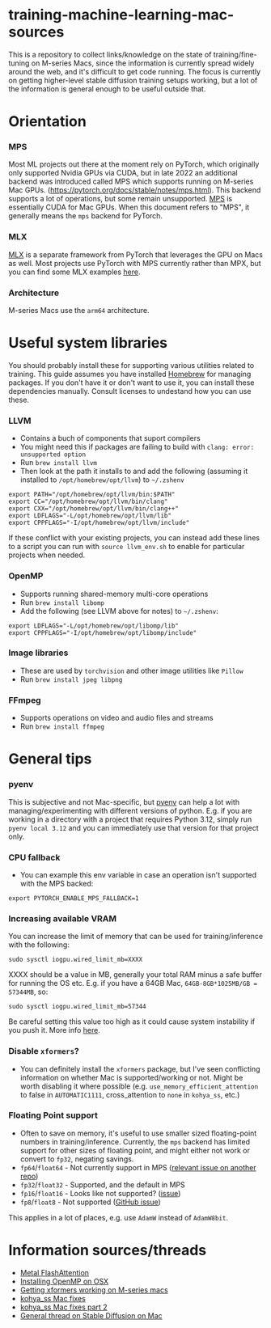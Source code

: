 # training-machine-learning-mac-sources
This is a repository to collect links/knowledge on the state of training/fine-tuning on M-series Macs, since the information is currently spread widely around the web, and it's difficult to get code running. The focus is currently on getting higher-level stable diffusion training setups working, but a lot of the information is general enough to be useful outside that.

# Orientation

### MPS
Most ML projects out there at the moment rely on PyTorch, which originally only supported Nvidia GPUs via CUDA, but in late 2022 an additional backend was introduced called MPS which supports running on M-series Mac GPUs. (https://pytorch.org/docs/stable/notes/mps.html). This backend supports a lot of operations, but some remain unsupported. [MPS](https://developer.apple.com/documentation/metalperformanceshaders) is essentially CUDA for Mac GPUs. When this document refers to "MPS", it generally means the `mps` backend for PyTorch.

### MLX
[MLX](https://github.com/ml-explore/mlx) is a separate framework from PyTorch that leverages the GPU on Macs as well. Most projects use PyTorch with MPS currently rather than MPX, but you can find some MLX examples [here](https://github.com/ml-explore/mlx-examples).

### Architecture
M-series Macs use the `arm64` architecture.

# Useful system libraries

You should probably install these for supporting various utilities related to training. This guide assumes you have installed [Homebrew](https://brew.sh/) for managing packages. If you don't have it or don't want to use it, you can install these dependencies manually. Consult licenses to undestand how you can use these.

### LLVM
- Contains a buch of components that suport compilers
- You might need this if packages are failing to build with `clang: error: unsupported option`
- Run `brew install llvm`
- Then look at the path it installs to and add the following (assuming it installed to `/opt/homebrew/opt/llvm`) to `~/.zshenv`
```
export PATH="/opt/homebrew/opt/llvm/bin:$PATH"
export CC="/opt/homebrew/opt/llvm/bin/clang"
export CXX="/opt/homebrew/opt/llvm/bin/clang++"
export LDFLAGS="-L/opt/homebrew/opt/llvm/lib"
export CPPFLAGS="-I/opt/homebrew/opt/llvm/include"
```

If these conflict with your existing projects, you can instead add these lines to a script you can run with `source llvm_env.sh` to enable for particular projects when needed.

### OpenMP
- Supports running shared-memory multi-core operations
- Run `brew install libomp`
- Add the following (see LLVM above for notes) to `~/.zshenv`:
```
export LDFLAGS="-L/opt/homebrew/opt/libomp/lib"
export CPPFLAGS="-I/opt/homebrew/opt/libomp/include"
```

### Image libraries
- These are used by `torchvision` and other image utilities like `Pillow`
- Run `brew install jpeg libpng`

### FFmpeg
- Supports operations on video and audio files and streams
- Run `brew install ffmpeg`

# General tips

### pyenv
This is subjective and not Mac-specific, but [pyenv](https://github.com/pyenv/pyenv) can help a lot with managing/experimenting with different versions of python. E.g. if you are working in a directory with a project that requires Python 3.12, simply run `pyenv local 3.12` and you can immediately use that version for that project only.

### CPU fallback
- You can example this env variable in case an operation isn't supported with the MPS backed:
```
export PYTORCH_ENABLE_MPS_FALLBACK=1
```

### Increasing available VRAM
You can increase the limit of memory that can be used for training/inference with the following:
```
sudo sysctl iogpu.wired_limit_mb=XXXX
```
XXXX should be a value in MB, generally your total RAM minus a safe buffer for running the OS etc. E.g. if you have a 64GB Mac, `64GB-8GB*1025MB/GB = 57344MB`, so:
```
sudo sysctl iogpu.wired_limit_mb=57344
```
Be careful setting this value too high as it could cause system instability if you push it.  More info [here](https://www.reddit.com/r/LocalLLaMA/comments/186phti/m1m2m3_increase_vram_allocation_with_sudo_sysctl/).

### Disable `xformers`?
- You can definitely install the `xformers` package, but I've seen conflicting information on whether Mac is supported/working or not. Might be worth disabling it where possible (e.g. `use_memory_efficient_attention` to false in `AUTOMATIC1111`, cross_attention to `none` in `kohya_ss`, etc.)

### Floating Point support
- Often to save on memory, it's useful to use smaller sized floating-point numbers in training/inference. Currently, the `mps` backend has limited support for other sizes of floating point, and might either not work or convert to `fp32`, negating savings.
- `fp64`/`float64` -  Not currently support in MPS ([relevant issue on another repo](https://github.com/huggingface/transformers/issues/28334))
- `fp32`/`float32` - Supported, and the default in MPS
- `fp16`/`float16` - Looks like not supported? ([issue](https://github.com/pytorch/pytorch/issues/96113))
- `fp8`/`float8` - Not supported ([GitHub issue](https://github.com/pytorch/pytorch/issues/132624))

This applies in a lot of places, e.g. use `AdamW` instead of `AdamW8bit`.


# Information sources/threads
- [Metal FlashAttention](https://github.com/philipturner/metal-flash-attention)
- [Installing OpenMP on OSX](https://gist.github.com/ijleesw/4f863543a50294e3ba54acf588a4a421)
- [Getting xformers working on M-series macs](https://github.com/AUTOMATIC1111/stable-diffusion-webui/discussions/8188)
- [kohya_ss Mac fixes](https://github.com/bmaltais/kohya_ss/pull/2830)
- [kohya_ss Mac fixes part 2](https://github.com/bmaltais/kohya_ss/issues/2805#issuecomment-2349652539)
- [General thread on Stable Diffusion on Mac](https://www.reddit.com/r/StableDiffusion/comments/1fazrrl/comment/lm2qmge/)
